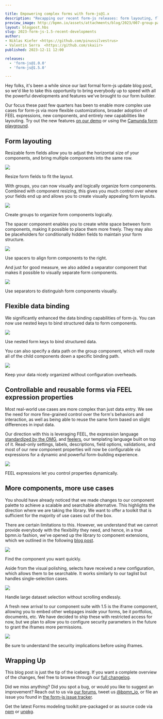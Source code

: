 ```yaml
---

title: Empowering complex forms with form-js@1.x
description: "Recapping our recent form-js releases: form layouting, flexible data binding, and FEEL expression properties to simplify complex form development"
preview_image: http://bpmn.io/assets/attachments/blog/2023/007-group-path.png
layout: blogpost.hbs
slug: 2023-form-js-1.5-recent-developments
author:
- Niklas Kiefer <https://github.com/pinussilvestrus>
- Valentin Serra  <https://github.com/skaiir>
published: 2023-12-11 12:00

releases:
  - 'form-js@1.0.0'
  - 'form-js@1.5.0'

---
```


<p class="introduction">
  Hey folks, it's been a while since our last formal form-js update blog post, so we'd like to take this opportunity to bring everybody up to speed with all the powerful developments and features we've brought to our form builder.
</p>

<!-- continue -->

Our focus these past few quarters has been to enable more complex use cases for form-js via more flexible customizations, broader adoption of FEEL expressions, new components, and entirely new capabilities like layouting. Try out the new features [on our demo](https://demo.bpmn.io/form) or using the [Camunda form playground](https://github.com/camunda/form-playground).

## Form layouting

Resizable form fields allow you to adjust the horizontal size of your components, and bring multiple components into the same row.

<div class="figure full-size">
  <img src="{{ assets }}/attachments/blog/2023/007-resize-field.gif">

  <p class="caption">
    Resize form fields to fit the layout.
  </p>
</div>

With groups, you can now visually and logically organize form components. Combined with component resizing, this gives you much control over where your fields end up and allows you to create visually appealing form layouts.

<div class="figure full-size">
  <img src="{{ assets }}/attachments/blog/2023/007-group.png">

  <p class="caption">
    Create groups to organize form components logically.
  </p>
</div>

The spacer component enables you to create white space between form components, making it possible to place them more freely. They may also be placeholders for conditionally hidden fields to maintain your form structure.

<div class="figure full-size">
  <img src="{{ assets }}/attachments/blog/2023/007-spacer.png">

  <p class="caption">
    Use spacers to align form components to the right.
  </p>
</div>

And just for good measure, we also added a separator component that makes it possible to visually separate form components.

<div class="figure condensed-size">
  <img src="{{ assets }}/attachments/blog/2023/007-separator.png">

  <p class="caption">
    Use separators to distinguish form components visually.
  </p>
</div>

## Flexible data binding

We significantly enhanced the data binding capabilities of form-js. You can now use nested keys to bind structured data to form components.

<div class="figure full-size">
  <img src="{{ assets }}/attachments/blog/2023/007-nested-key.png">

  <p class="caption">
    Use nested form keys to bind structured data.
  </p>
</div>

You can also specify a data path on the group component, which will route all of the child components down a specific binding path.

<div class="figure full-size">
  <img src="{{ assets }}/attachments/blog/2023/007-group-path.png">

  <p class="caption">
    Keep your data nicely organized without configuration overheads.
  </p>
</div>

## Controllable and reusable forms via FEEL expression properties

Most real-world use cases are more complex than just data entry. We see the need for more fine-grained control over the form's behaviors and interaction, as well as being able to reuse the same form based on slight differences in input data.

Our direction with this is leveraging FEEL, the expression language [standardized by the OMG](http://www.omg.org/spec/DMN/), and [feelers](https://github.com/bpmn-io/feelers), our templating language built on top of it. Read-only settings, labels, descriptions, field options, validations, and most of our new component properties will now be configurable via expressions for a dynamic and powerful form-building experience.

<div class="figure full-size">
  <img src="{{ assets }}/attachments/blog/2023/007-expressions.gif">

  <p class="caption">
    FEEL expressions let you control properties dynamically.
  </p>
</div>

## More components, more use cases

You should have already noticed that we made changes to our component palette to achieve a scalable and searchable alternative. This highlights the direction where we are taking the library. We want to offer a toolkit that is sufficient for the majority of use cases out of the box.

There are certain limitations to this. However, we understand that we cannot provide everybody with the flexibility they need, and hence, in a true bpmn.io fashion, we've opened up the library to component extensions, which we outlined in the following [blog post](https://bpmn.io/blog/posts/2023-custom-form-components).

<div class="figure full-size">
  <img src="{{ assets }}/attachments/blog/2023/007-flexible-component-library.png">

  <p class="caption">
    Find the component you want quickly.
  </p>
</div>

Aside from the visual polishing, selects have received a new configuration, which allows them to be searchable. It works similarly to our taglist but handles single-selection cases.

<div class="figure full-size">
  <img src="{{ assets }}/attachments/blog/2023/007-searchable-select.png">

  <p class="caption">
    Handle large dataset selection without scrolling endlessly.
  </p>
</div>

A fresh new arrival to our component suite with 1.5 is the iframe component, allowing you to embed other webpages inside your forms, be it portfolios, documents, etc. We have decided to ship these with restricted access for now, but we plan to allow you to configure security parameters in the future to grant the iframes more permissions.

<div class="figure full-size">
  <img src="{{ assets }}/attachments/blog/2023/007-iframe.png">

  <p class="caption">
    Be sure to understand the security implications before using iframes.
  </p>
</div>

## Wrapping Up

This blog post is just the tip of the iceberg. If you want a complete overview of the changes, feel free to browse through our [full changelog](https://github.com/bpmn-io/form-js/blob/master/packages/form-js/CHANGELOG.md#140).

Did we miss anything? Did you spot a bug, or would you like to suggest an improvement? Reach out to us via [our forums](https://forum.bpmn.io/), tweet us [@bpmn_io](https://twitter.com/bpmn_io), or file an issue you found in [the form-js issue tracker](https://github.com/bpmn-io/form-js/issues).

Get the latest Forms modeling toolkit pre-packaged or as source code via [npm](https://www.npmjs.com/package/@bpmn-io/form-js) or [unpkg](https://unpkg.com/@bpmn-io/form-js).
